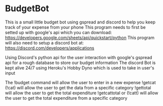 # BudgetBot
This is a small little budget bot using gspread and discord to help you keep track of your expense from your phone
This program needs to first be setted up with google's api which you can download: https://developers.google.com/sheets/api/quickstart/python
This program will also need to setup a discord bot at: https://discord.com/developers/applications


Using Discord's python api for the user interaction with google's gspread api for a rough database to store our budget information
The discord Bot is kept alive 24/7 using Heroku's Hobby Dyno which is used to take in user's input

The !budget command will allow the user to enter in a new expense
!getcat (!cat) will allow the user to get the data from a specific category
!gettotal will allow the user to get the total expenditure
!getcattotal or (!catt) will allow the user to get the total expenditure from a specific category
